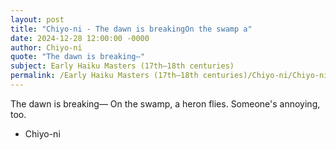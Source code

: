 ```yaml
---
layout: post
title: "Chiyo-ni - The dawn is breakingOn the swamp a"
date: 2024-12-28 12:00:00 -0000
author: Chiyo-ni
quote: "The dawn is breaking—"
subject: Early Haiku Masters (17th–18th centuries)
permalink: /Early Haiku Masters (17th–18th centuries)/Chiyo-ni/Chiyo-ni - The dawn is breakingOn the swamp a
---
```


The dawn is breaking—
On the swamp, a heron flies.
Someone's annoying, too.

- Chiyo-ni
